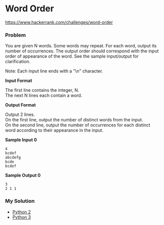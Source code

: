 # Word Order

https://www.hackerrank.com/challenges/word-order

### Problem

You are given N words. Some words may repeat. For each word, output its number of occurrences. 
The output order should correspond with the input order of appearance of the word. See the sample input/output for clarification.  
  
Note: Each input line ends with a "\n" character.  

**Input Format**

The first line contains the integer, N.   
The next N lines each contain a word.

**Output Format**

Output 2 lines.   
On the first line, output the number of distinct words from the input.   
On the second line, output the number of occurrences for each distinct word according to their appearance in the input.

**Sample Input 0**

```
4
bcdef
abcdefg
bcde
bcdef
```

**Sample Output 0**

```
3
2 1 1
```

### My Solution

- [Python 2](python2.py)
- [Python 3](python3.py)
